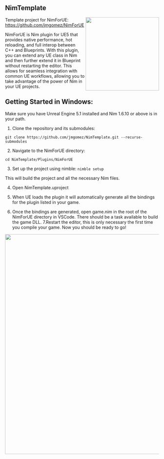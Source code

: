 ## NimTemplate
<img src="https://raw.githubusercontent.com/jmgomez/NimForUE/master/logo.png" width="240"  align="right">

Template project for NimForUE: https://github.com/jmgomez/NimForUE



NimForUE is Nim plugin for UE5 that provides native performance, hot reloading, and full interop between C++ and Blueprints. With this plugin, you can extend any UE class in Nim and then further extend it in Blueprint without restarting the editor. This allows for seamless integration with common UE workflows, allowing you to take advantage of the power of Nim in your UE projects.




## Getting Started in Windows:

Make sure you have Unreal Engine 5.1 installed and Nim 1.6.10 or above is in your path.

1. Clone the repository and its submodules:
```
git clone https://github.com/jmgomez/NimTemplate.git --recurse-submodules
```
2. Navigate to the NimForUE directory:
```
cd NimTemplate/Plugins/NimForUE
```
3. Set up the project using nimble:
```nimble setup```

This will build the project and all the necessary Nim files.

4. Open NimTemplate.uproject

5. When UE loads the plugin it will automatically generate all the bindings for the plugin listed in your game.
6. Once the bindings are generated, open game.nim in the root of the NimForUE directory in VSCode. There should be a task available to build the game DLL.
7.Restart the editor, this is only necessary the first time you compile your game. Now you should be ready to go!



<img src="https://uc13b33d7d1e9ee3fe5817e6e048.previews.dropboxusercontent.com/p/thumb/ABvPwCeTIIppCPy77orA5CqAzP-ckIoDTUi89tz-DwwLK4Bcgsb1YOLCgu90JeimBkEFPHXONFid8y2WszEFK_zj9CixHLW6YHjWgwkwTGvWOt-hJqogXMaw4hSQkt0y0JWn1DUGopZYlNZUQTsqpWrpG2WfoJSBJKYCjN6CBSPFLNJ-2xrpJ2flCwL2W8D_Xwt7Q0KzXOKsFrE0CAglFjQ4BU_MwFvC0RvS1MNj-fg1-Jtvy1irPQAMch24u454wQ48ogUGOrNedDKKwZckWWc2BgZkugmb3aC-EYPb8kHEfmiB6PXE0c5hMDGMhEn6EAKOjiN7X7OpVSYSy1QFK95uBo1Wqs5sSzD0dhKgxsvgT-qxUdVFPatpY1TsjTo7sOqihYBm9_W3_FKed4ZjjJ0pKrfaDRmQQT-dBZ6oY8QFlQ/p.jpeg" width="720"  >

